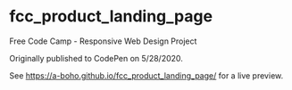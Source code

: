# fcc_product_landing_page
Free Code Camp - Responsive Web Design Project

Originally published to CodePen on 5/28/2020.

See https://a-boho.github.io/fcc_product_landing_page/ for a live preview.
